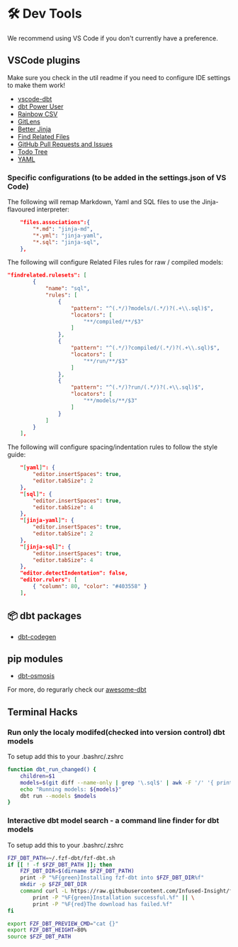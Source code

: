 # 🛠️ Dev Tools

We recommend using VS Code if you don't currently have a preference.
## VSCode plugins

Make sure you check in the util readme if you need to configure IDE settings to make them work!

- [vscode-dbt](https://marketplace.visualstudio.com/items?itemName=analyst-snowflake.vscode-dbt)
- [dbt Power User](https://marketplace.visualstudio.com/items?itemName=analyst-collective.dbt-power-user)
- [Rainbow CSV](https://marketplace.visualstudio.com/items?itemName=mechatroner.rainbow-csv)
- [GitLens](https://marketplace.visualstudio.com/items?itemName=eamodio.gitlens)
- [Better Jinja](https://marketplace.visualstudio.com/items?itemName=samuelcolvin.jinjahtml)
- [Find Related Files](https://marketplace.visualstudio.com/items?itemName=patbenatar.advanced-new-file)
- [GitHub Pull Requests and Issues](https://marketplace.visualstudio.com/items?itemName=GitHub.vscode-pull-request-github)
- [Todo Tree](https://marketplace.visualstudio.com/items?itemName=Gruntfuggly.todo-tree)
- [YAML](https://marketplace.visualstudio.com/items?itemName=redhat.vscode-yaml)

### Specific configurations (to be added in the settings.json of VS Code)

The following will remap Markdown, Yaml and SQL files to use the Jinja-flavoured interpreter:

```json
    "files.associations":{
        "*.md": "jinja-md",
        "*.yml": "jinja-yaml",
        "*.sql": "jinja-sql",
    },
```

The following will configure Related Files rules for raw / compiled models:

```json
"findrelated.rulesets": [
        {
            "name": "sql",
            "rules": [
                {
                    "pattern": "^(.*/)?models/(.*/)?(.+\\.sql)$",
                    "locators": [
                        "**/compiled/**/$3"
                    ]
                },
                {
                    "pattern": "^(.*/)?compiled/(.*/)?(.+\\.sql)$",
                    "locators": [
                        "**/run/**/$3"
                    ]
                },
                {
                    "pattern": "^(.*/)?run/(.*/)?(.+\\.sql)$",
                    "locators": [
                        "**/models/**/$3"
                    ]
                }
            ]
        }
    ],
```

The following will configure spacing/indentation rules to follow the style guide:

```json
    "[yaml]": {
        "editor.insertSpaces": true,
        "editor.tabSize": 2
    },
    "[sql]": {
        "editor.insertSpaces": true,
        "editor.tabSize": 4
    },
    "[jinja-yaml]": {
        "editor.insertSpaces": true,
        "editor.tabSize": 2
    },
    "[jinja-sql]": {
        "editor.insertSpaces": true,
        "editor.tabSize": 4
    },
    "editor.detectIndentation": false,
    "editor.rulers": [
        { "column": 80, "color": "#403558" }
    ],
```

## 📦 dbt packages

- [dbt-codegen](https://github.com/dbt-labs/dbt-codegen)
## pip modules

- [dbt-osmosis](https://github.com/z3z1ma/dbt-osmosis)

For more, do regurarly check our [awesome-dbt](https://github.com/Hiflylabs/awesome-dbt)


## Terminal Hacks

### Run only the localy modifed(checked into version control) dbt models

To setup add this to your .bashrc/.zshrc
```bash
function dbt_run_changed() {
    children=$1
    models=$(git diff --name-only | grep '\.sql$' | awk -F '/' '{ print $NF }' | sed "s/\.sql$/${children}/g" | tr '\n' ' ')
    echo "Running models: ${models}"
    dbt run --models $models
}
```
### Interactive dbt model search - a command line finder for dbt models

To setup add this to your .bashrc/.zshrc

```bash
FZF_DBT_PATH=~/.fzf-dbt/fzf-dbt.sh
if [[ ! -f $FZF_DBT_PATH ]]; then
    FZF_DBT_DIR=$(dirname $FZF_DBT_PATH)
    print -P "%F{green}Installing fzf-dbt into $FZF_DBT_DIR%f"
    mkdir -p $FZF_DBT_DIR
    command curl -L https://raw.githubusercontent.com/Infused-Insight/fzf-dbt/main/src/fzf_dbt.sh > $FZF_DBT_PATH && \
        print -P "%F{green}Installation successful.%f" || \
        print -P "%F{red}The download has failed.%f"
fi

export FZF_DBT_PREVIEW_CMD="cat {}"
export FZF_DBT_HEIGHT=80%
source $FZF_DBT_PATH
```